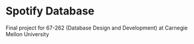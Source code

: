# Spotify Database

Final project for 67-262 (Database Design and Development) at Carnegie Mellon University
